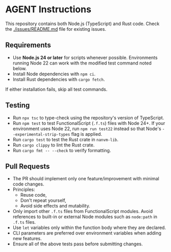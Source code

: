 # AGENT Instructions

This repository contains both Node.js (TypeScript) and Rust code. Check the [./issues/README.md](./issues/README.md) file for existing issues.

## Requirements

- Use **Node.js 24 or later** for scripts whenever possible. Environments running Node 22 can work with the modified test command noted below.
- Install Node dependencies with `npm ci`.
- Install Rust dependencies with `cargo fetch`.

If either installation fails, skip all test commands.

## Testing

- Run `npx tsc` to type-check using the repository's version of TypeScript.
- Run `npm test` to test FunctionalScript (`.f.ts`) files with Node 24+.
  If your environment uses Node 22, run `npm run test22` instead so that Node's `--experimental-strip-types` flag is applied.
- Run `cargo test` to test the Rust crate in `nanvm-lib`.
- Run `cargo clippy` to lint the Rust crate.
- Run `cargo fmt -- --check` to verify formatting.

## Pull Requests

- The PR should implement only one feature/improvement with minimal code changes.
- Principles:
  - Reuse code,
  - Don't repeat yourself,
  - Avoid side effects and mutability.
- Only import other `.f.ts` files from FunctionalScript modules. Avoid references to built-in or external Node modules such as `node:path` in `.f.ts` files.
- Use `let` variables only within the function body where they are declared.
- CLI parameters are preferred over environment variables when adding new features.
- Ensure all of the above tests pass before submitting changes.
